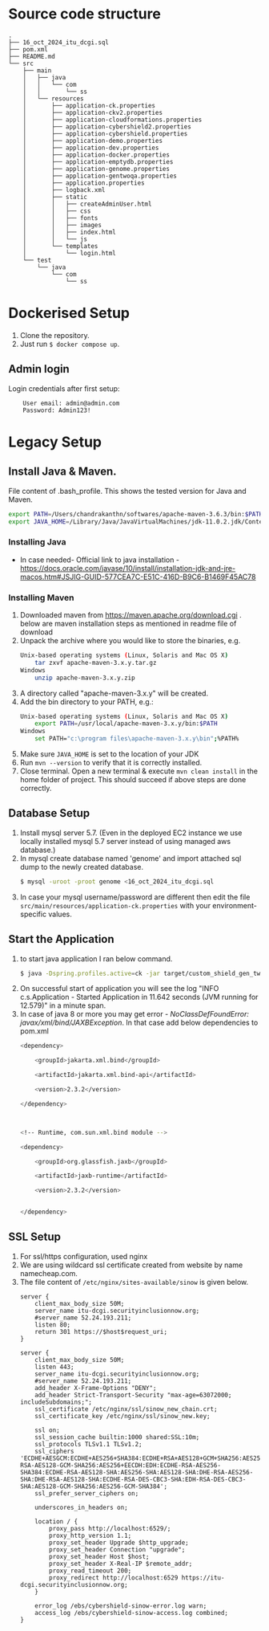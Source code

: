 # Source code structure
```
.
├── 16_oct_2024_itu_dcgi.sql
├── pom.xml
├── README.md
└── src
    ├── main
    │   ├── java
    │   │   └── com
    │   │       └── ss
    │   └── resources
    │       ├── application-ck.properties
    │       ├── application-ckv2.properties
    │       ├── application-cloudformations.properties
    │       ├── application-cybershield2.properties
    │       ├── application-cybershield.properties
    │       ├── application-demo.properties
    │       ├── application-dev.properties
    │       ├── application-docker.properties
    │       ├── application-emptydb.properties
    │       ├── application-genome.properties
    │       ├── application-gentwoqa.properties
    │       ├── application.properties
    │       ├── logback.xml
    │       ├── static
    │       │   ├── createAdminUser.html
    │       │   ├── css
    │       │   ├── fonts
    │       │   ├── images
    │       │   ├── index.html
    │       │   └── js
    │       └── templates
    │           └── login.html
    └── test
        └── java
            └── com
                └── ss
```

# Dockerised Setup
1. Clone the repository.
2. Just run `$ docker compose up`.
## Admin login
Login credentials after first setup:

        User email: admin@admin.com
        Password: Admin123!

# Legacy Setup
## Install Java & Maven.

File content of .bash_profile. This shows the tested version for Java and Maven.
```bash
export PATH=/Users/chandrakanthn/softwares/apache-maven-3.6.3/bin:$PATH
export JAVA_HOME=/Library/Java/JavaVirtualMachines/jdk-11.0.2.jdk/Contents/Home
```
### Installing Java
* In case needed- Official link to java installation  - https://docs.oracle.com/javase/10/install/installation-jdk-and-jre-macos.htm#JSJIG-GUID-577CEA7C-E51C-416D-B9C6-B1469F45AC78

### Installing Maven
1. Downloaded maven from https://maven.apache.org/download.cgi . below are maven installation steps as mentioned in readme file of download
2. Unpack the archive where you would like to store the binaries, e.g.
    ```bash
    Unix-based operating systems (Linux, Solaris and Mac OS X)
        tar zxvf apache-maven-3.x.y.tar.gz
    Windows
        unzip apache-maven-3.x.y.zip
    ```
3. A directory called "apache-maven-3.x.y" will be created.
4. Add the bin directory to your PATH, e.g.:
    ```bash
    Unix-based operating systems (Linux, Solaris and Mac OS X)
        export PATH=/usr/local/apache-maven-3.x.y/bin:$PATH
    Windows
        set PATH="c:\program files\apache-maven-3.x.y\bin";%PATH%
    ```
5. Make sure `JAVA_HOME` is set to the location of your JDK
6. Run `mvn --version` to verify that it is correctly installed.
7. Close terminal. Open a new terminal & execute `mvn clean install` in the home folder of project. This should succeed if above steps are done correctly.



## Database Setup

1. Install mysql server 5.7. (Even in the deployed EC2 instance we use locally installed mysql 5.7 server instead of using managed aws database.)
2. In mysql create database named 'genome' and import attached sql dump to the newly created database.
    ```bash
    $ mysql -uroot -proot genome <16_oct_2024_itu_dcgi.sql
    ```
3. In case your mysql username/password are different then edit the file `src/main/resources/application-ck.properties` with your environment-specific values.

## Start the Application
1. to start java application I ran below command.
    ```bash
    $ java -Dspring.profiles.active=ck -jar target/custom_shield_gen_two-0.0.1-SNAPSHOT.jar
    ```
2. On successful start of application you will see the log "INFO  c.s.Application - Started Application in 11.642 seconds (JVM running for 12.579)" in a minute span.
3. In case of java 8 or more you may get error - *NoClassDefFoundError: javax/xml/bind/JAXBException*. In that case add below dependencies to pom.xml
    ```bash
    <dependency>

        <groupId>jakarta.xml.bind</groupId>

        <artifactId>jakarta.xml.bind-api</artifactId>

        <version>2.3.2</version>

    </dependency>



    <!-- Runtime, com.sun.xml.bind module -->

    <dependency>

        <groupId>org.glassfish.jaxb</groupId>

        <artifactId>jaxb-runtime</artifactId>

        <version>2.3.2</version>


    </dependency>
    ```

## SSL Setup
1. For ssl/https configuration, used nginx 
2. We are using wildcard ssl certificate created from website by name namecheap.com.
3. The file content of `/etc/nginx/sites-available/sinow` is given below.
    ```
    server {
        client_max_body_size 50M;
        server_name itu-dcgi.securityinclusionnow.org;
        #server_name 52.24.193.211;
        listen 80;
        return 301 https://$host$request_uri;
    }

    server {
        client_max_body_size 50M;
        listen 443;
        server_name itu-dcgi.securityinclusionnow.org;
        #server_name 52.24.193.211;
        add_header X-Frame-Options "DENY";
        add_header Strict-Transport-Security "max-age=63072000; includeSubdomains;";
        ssl_certificate /etc/nginx/ssl/sinow_new_chain.crt;
        ssl_certificate_key /etc/nginx/ssl/sinow_new.key;

        ssl on;
        ssl_session_cache builtin:1000 shared:SSL:10m;
        ssl_protocols TLSv1.1 TLSv1.2;
        ssl_ciphers 'ECDHE+AESGCM:ECDHE+AES256+SHA384:ECDHE+RSA+AES128+GCM+SHA256:AES256+EECDH:EDH+RSA+AES256+GCM+SHA384:DHE-RSA-AES128-GCM-SHA256:AES256+EECDH:EDH:ECDHE-RSA-AES256-SHA384:ECDHE-RSA-AES128-SHA:AES256-SHA:AES128-SHA:DHE-RSA-AES256-SHA:DHE-RSA-AES128-SHA:ECDHE-RSA-DES-CBC3-SHA:EDH-RSA-DES-CBC3-SHA:AES128-GCM-SHA256:AES256-GCM-SHA384';
        ssl_prefer_server_ciphers on;

        underscores_in_headers on;

        location / {
            proxy_pass http://localhost:6529/;
            proxy_http_version 1.1;
            proxy_set_header Upgrade $http_upgrade;
            proxy_set_header Connection "upgrade";
            proxy_set_header Host $host;
            proxy_set_header X-Real-IP $remote_addr;
            proxy_read_timeout 200;
            proxy_redirect http://localhost:6529 https://itu-dcgi.securityinclusionnow.org;
        }

        error_log /ebs/cybershield-sinow-error.log warn;
        access_log /ebs/cybershield-sinow-access.log combined;
    }
    ```
